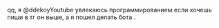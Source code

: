 qq, я @ddekoyYoutube
увлекаюсь программированием
если хочешь пиши в тг он выше, а я пошел делать бота..

